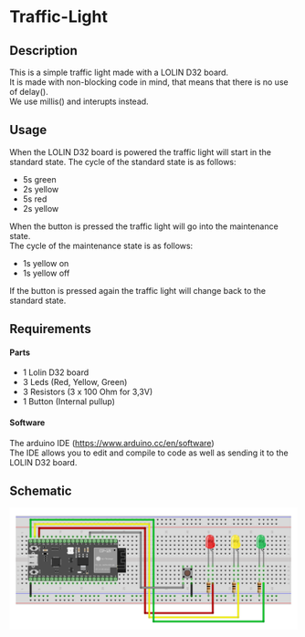 # Traffic-Light  
## Description  
This is a simple traffic light made with a LOLIN D32 board.  
It is made with non-blocking code in mind, that means that there is no use of delay().  
We use millis() and interupts instead.  

## Usage  
When the LOLIN D32 board is powered the traffic light will start in the standard state.
The cycle of the standard state is as follows:  
- 5s green  
- 2s yellow  
- 5s red  
- 2s yellow  

When the button is pressed the traffic light will go into the maintenance state.  
The cycle of the maintenance state is as follows:  
- 1s yellow on  
- 1s yellow off 
   
If the button is pressed again the traffic light will change back to the standard state.  

## Requirements  

#### Parts  
- 1 Lolin D32 board  
- 3 Leds (Red, Yellow, Green)  
- 3 Resistors (3 x 100 Ohm for 3,3V)  
- 1 Button (Internal pullup)  

#### Software  
The arduino IDE (https://www.arduino.cc/en/software)  
The IDE allows you to edit and compile to code as well as sending it to the LOLIN D32 board.  

## Schematic
![My Image](Traffic-Light-Schematic.PNG)
